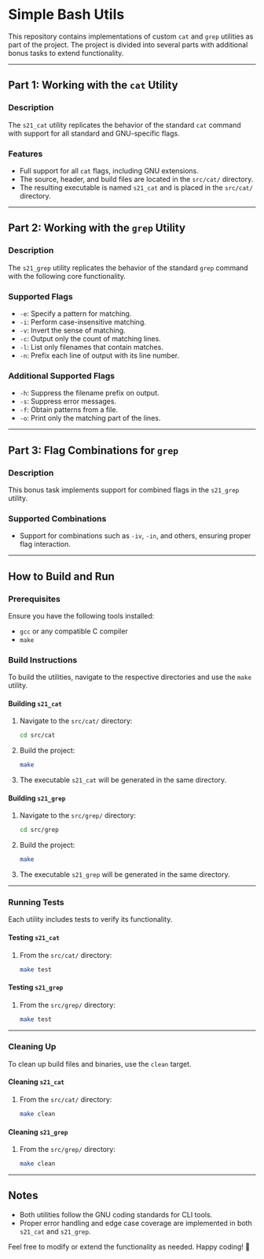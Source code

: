 # Simple Bash Utils

This repository contains implementations of custom `cat` and `grep` utilities as part of the project. The project is divided into several parts with additional bonus tasks to extend functionality.

---

## Part 1: Working with the `cat` Utility

### Description

The `s21_cat` utility replicates the behavior of the standard `cat` command with support for all standard and GNU-specific flags.

### Features

* Full support for all `cat` flags, including GNU extensions.
* The source, header, and build files are located in the `src/cat/` directory.
* The resulting executable is named `s21_cat` and is placed in the `src/cat/` directory.

---

## Part 2: Working with the `grep` Utility

### Description

The `s21_grep` utility replicates the behavior of the standard `grep` command with the following core functionality.

### Supported Flags

* `-e`: Specify a pattern for matching.
* `-i`: Perform case-insensitive matching.
* `-v`: Invert the sense of matching.
* `-c`: Output only the count of matching lines.
* `-l`: List only filenames that contain matches.
* `-n`: Prefix each line of output with its line number.

### Additional Supported Flags

* `-h`: Suppress the filename prefix on output.
* `-s`: Suppress error messages.
* `-f`: Obtain patterns from a file.
* `-o`: Print only the matching part of the lines.

---

## Part 3: Flag Combinations for `grep`

### Description

This bonus task implements support for combined flags in the `s21_grep` utility.

### Supported Combinations

* Support for combinations such as `-iv`, `-in`, and others, ensuring proper flag interaction.

---

## How to Build and Run

### Prerequisites

Ensure you have the following tools installed:

* `gcc` or any compatible C compiler
* `make`

### Build Instructions

To build the utilities, navigate to the respective directories and use the `make` utility.

#### Building `s21_cat`

1. Navigate to the `src/cat/` directory:
   ```bash
   cd src/cat
   ```
2. Build the project:
   ```bash
   make
   ```
3. The executable `s21_cat` will be generated in the same directory.

#### Building `s21_grep`

1. Navigate to the `src/grep/` directory:
   ```bash
   cd src/grep
   ```
2. Build the project:
   ```bash
   make
   ```
3. The executable `s21_grep` will be generated in the same directory.

---

### Running Tests

Each utility includes tests to verify its functionality.

#### Testing `s21_cat`

1. From the `src/cat/` directory:
   ```bash
   make test
   ```

#### Testing `s21_grep`

1. From the `src/grep/` directory:
   ```bash
   make test
   ```

---

### Cleaning Up

To clean up build files and binaries, use the `clean` target.

#### Cleaning `s21_cat`

1. From the `src/cat/` directory:
   ```bash
   make clean
   ```

#### Cleaning `s21_grep`

1. From the `src/grep/` directory:
   ```bash
   make clean
   ```

---

## Notes

* Both utilities follow the GNU coding standards for CLI tools.
* Proper error handling and edge case coverage are implemented in both `s21_cat` and `s21_grep`.

Feel free to modify or extend the functionality as needed. Happy coding! 🚀
